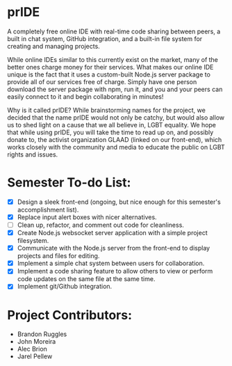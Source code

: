 prIDE
======

A completely free online IDE with real-time code sharing between peers, a built in chat system, GitHub integration, and a built-in file system for creating and managing projects. 

While online IDEs similar to this currently exist on the market, many of the better ones charge money for their services. What makes our online IDE unique is the fact that it uses a custom-built Node.js server package to provide all of our services free of charge. Simply have one person download the server package with npm, run it, and you and your peers can easily connect to it and begin collaborating in minutes!  

Why is it called prIDE? While brainstorming names for the project, we decided that the name prIDE would not only be catchy, but would also allow us to shed light on a cause that we all believe in, LGBT equality. We hope that while using prIDE, you will take the time to read up on, and possibly donate to, the activist organization GLAAD (linked on our front-end), which works closely with the community and media to educate the public on LGBT rights and issues.

Semester To-do List:
======

- [x] Design a sleek front-end (ongoing, but nice enough for this semester's accomplishment list).
- [x] Replace input alert boxes with nicer alternatives.
- [ ] Clean up, refactor, and comment out code for cleanliness.
- [x] Create Node.js websocket server application with a simple project filesystem.
- [x] Communicate with the Node.js server from the front-end to display projects and files for editing.
- [x] Implement a simple chat system between users for collaboration.
- [x] Implement a code sharing feature to allow others to view or perform code updates on the same file at the same time.
- [x] Implement git/Github integration.

Project Contributors:
======
* Brandon Ruggles
* John Moreira
* Alec Brion
* Jarel Pellew
